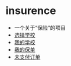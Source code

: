 # insurence
* 一个关于“保险”的项目
* [选择学校](http://dahouge.oschina.io/insurence/app/chooseSchool.html)
* [我的学校](http://dahouge.oschina.io/insurence/app/login.html)
* [我的保单](http://dahouge.oschina.io/insurence/app/page4-myInsurence.html)
* [未支付订单](http://dahouge.oschina.io/insurence/app/page6-unPay.html)